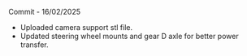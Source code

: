 Commit - 16/02/2025

- Uploaded camera support stl file.
- Updated steering wheel mounts and gear D axle for better power transfer.
